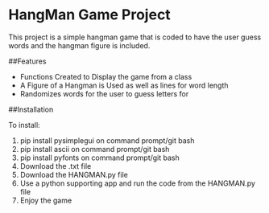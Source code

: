 # HangMan Game Project

This project is a simple hangman game that is coded to have the user guess words and the hangman figure is included.

##Features

- Functions Created to Display the game from a class
- A Figure of a Hangman is Used as well as lines for word length
- Randomizes words for the user to guess letters for

##Installation

To install:
1. pip install pysimplegui on command prompt/git bash
2. pip install ascii on command prompt/git bash
3. pip install pyfonts on command prompt/git bash
4. Download the .txt file
5. Download the HANGMAN.py file
6. Use a python supporting app and run the code from the HANGMAN.py file
7. Enjoy the game
